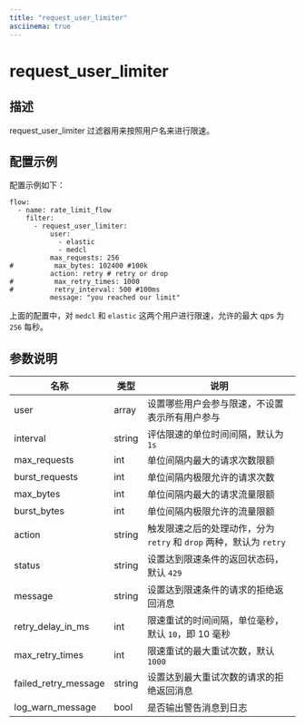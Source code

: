 ```yaml
---
title: "request_user_limiter"
asciinema: true
---
```


# request_user_limiter

## 描述

request_user_limiter 过滤器用来按照用户名来进行限速。

## 配置示例

配置示例如下：

```
flow:
  - name: rate_limit_flow
    filter:
      - request_user_limiter:
          user:
            - elastic
            - medcl
          max_requests: 256
#          max_bytes: 102400 #100k
          action: retry # retry or drop
#          max_retry_times: 1000
#          retry_interval: 500 #100ms
          message: "you reached our limit"
```

上面的配置中，对 `medcl` 和 `elastic` 这两个用户进行限速，允许的最大 qps 为 `256` 每秒。

## 参数说明

| 名称                 | 类型   | 说明                                                                |
| -------------------- | ------ | ------------------------------------------------------------------- |
| user                 | array  | 设置哪些用户会参与限速，不设置表示所有用户参与                      |
| interval             | string | 评估限速的单位时间间隔，默认为 `1s`                                 |
| max_requests         | int    | 单位间隔内最大的请求次数限额                                        |
| burst_requests       | int    | 单位间隔内极限允许的请求次数                                        |
| max_bytes            | int    | 单位间隔内最大的请求流量限额                                        |
| burst_bytes          | int    | 单位间隔内极限允许的流量限额                                        |
| action               | string | 触发限速之后的处理动作，分为 `retry` 和 `drop` 两种，默认为 `retry` |
| status               | string | 设置达到限速条件的返回状态码，默认 `429`                            |
| message              | string | 设置达到限速条件的请求的拒绝返回消息                                |
| retry_delay_in_ms    | int    | 限速重试的时间间隔，单位毫秒，默认 `10`，即 10 毫秒                 |
| max_retry_times      | int    | 限速重试的最大重试次数，默认 `1000`                                 |
| failed_retry_message | string | 设置达到最大重试次数的请求的拒绝返回消息                            |
| log_warn_message     | bool   | 是否输出警告消息到日志                                              |
